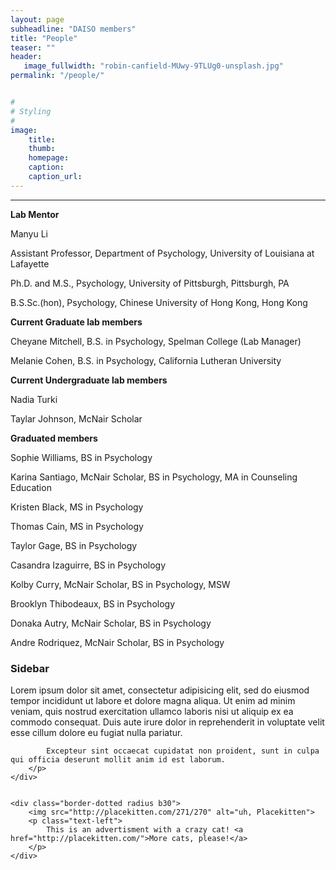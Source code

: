 ```yaml
---
layout: page
subheadline: "DAISO members"
title: "People"
teaser: ""
header:
   image_fullwidth: "robin-canfield-MUwy-9TLUg0-unsplash.jpg"
permalink: "/people/"


#
# Styling
#
image:
    title:
    thumb:
    homepage:
    caption:
    caption_url:
---
```


---
**Lab Mentor**

Manyu Li

Assistant Professor, Department of Psychology, University of Louisiana at Lafayette

Ph.D. and M.S., Psychology, University of Pittsburgh, Pittsburgh, PA

B.S.Sc.(hon), Psychology, Chinese University of Hong Kong, Hong Kong

**Current Graduate lab members**

Cheyane Mitchell, B.S. in Psychology, Spelman College (Lab Manager)

Melanie Cohen, B.S. in Psychology, California Lutheran University 

**Current Undergraduate lab members**

Nadia Turki

Taylar Johnson, McNair Scholar

**Graduated members**

Sophie Williams, BS in Psychology

Karina Santiago, McNair Scholar, BS in Psychology, MA in Counseling Education

Kristen Black, MS in Psychology

Thomas Cain, MS in Psychology

Taylor Gage, BS in Psychology 

Casandra Izaguirre, BS in Psychology

Kolby Curry, McNair Scholar, BS in Psychology, MSW

Brooklyn Thibodeaux, BS in Psychology

Donaka Autry, McNair Scholar, BS in Psychology

Andre Rodriquez, McNair Scholar, BS in Psychology

<aside>
	<div class="panel radius">
		<h3>Sidebar</h3>
		<p>
			Lorem ipsum dolor sit amet, consectetur adipisicing elit, sed do eiusmod tempor incididunt ut labore et dolore magna aliqua. Ut enim ad minim veniam, quis nostrud exercitation ullamco laboris nisi ut aliquip ex ea commodo consequat. Duis aute irure dolor in reprehenderit in voluptate velit esse cillum dolore eu fugiat nulla pariatur.

			Excepteur sint occaecat cupidatat non proident, sunt in culpa qui officia deserunt mollit anim id est laborum.
		</p>
	</div>

  <img class="b30" src="http://dummyimage.com/303x16:9/df4949/e27b3f.png&amp;text=Ugly+Ad+Space" alt="">


	<div class="border-dotted radius b30">
		<img src="http://placekitten.com/271/270" alt="uh, Placekitten">
		<p class="text-left">
			This is an advertisment with a crazy cat! <a href="http://placekitten.com/">More cats, please!</a>
		</p>
	</div>
</aside>